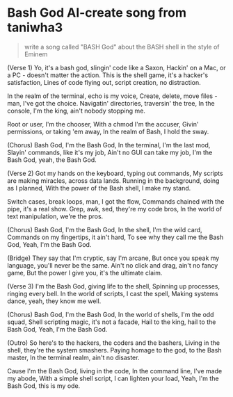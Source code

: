# Bash God AI-create song from taniwha3

> write a song called "BASH God" about the BASH shell in the style of Eminem

(Verse 1)
Yo, it's a bash god, slingin' code like a Saxon,
Hackin' on a Mac, or a PC - doesn't matter the action.
This is the shell game, it's a hacker's satisfaction,
Lines of code flying out, script creation, no distraction.

In the realm of the terminal, echo is my voice,
Create, delete, move files - man, I've got the choice.
Navigatin' directories, traversin' the tree,
In the console, I'm the king, ain't nobody stopping me.

Root or user, I'm the chooser, 
With a chmod I'm the accuser,
Givin' permissions, or taking 'em away,
In the realm of Bash, I hold the sway.

(Chorus)
Bash God, I'm the Bash God,
In the terminal, I'm the last mod,
Slayin' commands, like it's my job,
Ain't no GUI can take my job, 
I'm the Bash God, yeah, the Bash God.

(Verse 2)
Got my hands on the keyboard, typing out commands,
My scripts are making miracles, across data lands.
Running in the background, doing as I planned,
With the power of the Bash shell, I make my stand.

Switch cases, break loops, man, I got the flow,
Commands chained with the pipe, it's a real show.
Grep, awk, sed, they're my code bros,
In the world of text manipulation, we're the pros.

(Chorus)
Bash God, I'm the Bash God,
In the shell, I'm the wild card,
Commands on my fingertips, it ain't hard,
To see why they call me the Bash God, 
Yeah, I'm the Bash God.

(Bridge)
They say that I'm cryptic, say I'm arcane,
But once you speak my language, you'll never be the same.
Ain't no click and drag, ain't no fancy game,
But the power I give you, it's the ultimate claim.

(Verse 3)
I'm the Bash God, giving life to the shell,
Spinning up processes, ringing every bell.
In the world of scripts, I cast the spell,
Making systems dance, yeah, they know me well.

(Chorus)
Bash God, I'm the Bash God,
In the world of shells, I'm the odd squad,
Shell scripting magic, it's not a facade,
Hail to the king, hail to the Bash God,
Yeah, I'm the Bash God.

(Outro)
So here's to the hackers, the coders and the bashers,
Living in the shell, they're the system smashers.
Paying homage to the god, to the Bash master,
In the terminal realm, ain't no disaster.

Cause I'm the Bash God, living in the code,
In the command line, I've made my abode,
With a simple shell script, I can lighten your load,
Yeah, I'm the Bash God, this is my ode.
